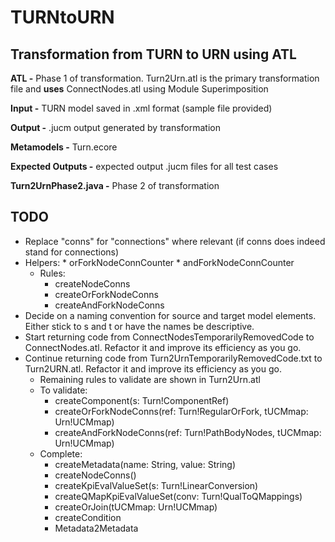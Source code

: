 # TURNtoURN

## Transformation from TURN to URN using ATL
  
**ATL -** Phase 1 of transformation. Turn2Urn.atl is the primary transformation file and **uses** ConnectNodes.atl using Module Superimposition  
  
**Input -** TURN model saved in .xml format (sample file provided)  
  
**Output -** .jucm output generated by transformation  
  
**Metamodels -** Turn.ecore    
  
**Expected Outputs -** expected output .jucm files for all test cases  
  
**Turn2UrnPhase2.java -** Phase 2 of transformation 

## TODO
* Replace "conns" for "connections" where relevant (if conns does indeed stand for connections)
* Helpers:
		* orForkNodeConnCounter
		* andForkNodeConnCounter
	* Rules:
		* createNodeConns
		* createOrForkNodeConns
		* createAndForkNodeConns
* Decide on a naming convention for source and target model elements. Either stick to s and t or have the names be descriptive.
* Start returning code from ConnectNodesTemporarilyRemovedCode to ConnectNodes.atl. Refactor it and improve its efficiency as you go.
* Continue returning code from Turn2UrnTemporarilyRemovedCode.txt to Turn2URN.atl. Refactor it and improve its efficiency as you go.
	* Remaining rules to validate are shown in Turn2Urn.atl
	* To validate:
		* createComponent(s: Turn!ComponentRef)
		* createOrForkNodeConns(ref: Turn!RegularOrFork,  tUCMmap: Urn!UCMmap)
		* createAndForkNodeConns(ref: Turn!PathBodyNodes,  tUCMmap: Urn!UCMmap)
	* Complete:
		* createMetadata(name: String, value: String)
		* createNodeConns()
		* createKpiEvalValueSet(s: Turn!LinearConversion)
		* createQMapKpiEvalValueSet(conv: Turn!QualToQMappings)
		* createOrJoin(tUCMmap: Urn!UCMmap)
		* createCondition
		* Metadata2Metadata